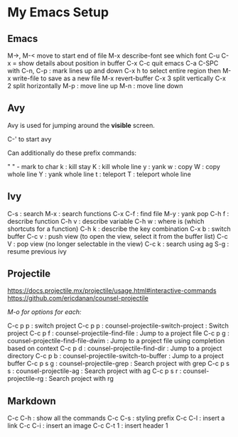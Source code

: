 # My Emacs Setup

## Emacs

M->, M-< move to start end of file
M-x describe-font see which font C-u C-x = show details about position in buffer
C-x C-c quit emacs
C-a C-SPC with C-n, C-p : mark lines up and down
C-x h to select entire region then M-x write-file to save as a new file
M-x revert-buffer
C-x 3 split vertically
C-x 2 split horizontally
M-p : move line up
M-n : move line down

## Avy

Avy is used for jumping around the **visible** screen.

C-' to start avy

Can additionally do these prefix commands:

" " -  mark to char
k : kill stay
K : kill whole line
y : yank
w : copy
W : copy whole line
Y : yank whole line
t : teleport
T : teleport whole line

## Ivy

C-s : search
M-x : search functions
C-x C-f : find file
M-y : yank pop
C-h f : describe function
C-h v : describe variable
C-h w : where is (which shortcuts for a function)
C-h k : describe the key combination
C-x b : switch buffer
C-c v : push view (to open the view, select it from the buffer list)
C-c V : pop view (no longer selectable in the view)
C-c k : search using ag
S-g : resume previous ivy

## Projectile

https://docs.projectile.mx/projectile/usage.html#interactive-commands
https://github.com/ericdanan/counsel-projectile

*M-o for options for each:*

C-c p p : switch project
C-c p p	: counsel-projectile-switch-project : Switch project
C-c p f	: counsel-projectile-find-file : Jump to a project file
C-c p g	: counsel-projectile-find-file-dwim	: Jump to a project file using completion based on context
C-c p d	: counsel-projectile-find-dir : Jump to a project directory
C-c p b	: counsel-projectile-switch-to-buffer : Jump to a project buffer
C-c p s g : counsel-projectile-grep	: Search project with grep
C-c p s s : counsel-projectile-ag : Search project with ag
C-c p s r : counsel-projectile-rg : Search project with rg


## Markdown

C-c C-h : show all the commands
C-c C-s : styling prefix
C-c C-l : insert a link
C-c C-i : insert an image
C-c C-t 1 : insert header 1
